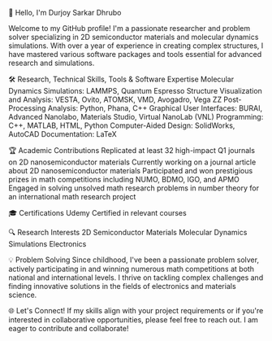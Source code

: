 👋 Hello, I'm Durjoy Sarkar Dhrubo 
<!-- This is a comment in a README.md file -->
Welcome to my GitHub profile! I'm a passionate researcher and problem solver specializing in 2D semiconductor materials and molecular dynamics simulations. With over a year of experience in creating complex structures, I have mastered various software packages and tools essential for advanced research and simulations.

🛠️ Research, Technical Skills, Tools & Software Expertise
Molecular Dynamics Simulations: LAMMPS, Quantum Espresso
Structure Visualization and Analysis: VESTA, Ovito, ATOMSK, VMD, Avogadro, Vega ZZ
Post-Processing Analysis: Python, Phana, C++
Graphical User Interfaces: BURAI, Advanced Nanolabo, Materials Studio, Virtual NanoLab (VNL)
Programming: C++, MATLAB, HTML, Python
Computer-Aided Design: SolidWorks, AutoCAD
Documentation: LaTeX

🏆 Academic Contributions
Replicated at least 32 high-impact Q1 journals on 2D nanosemiconductor materials
Currently working on a journal article about 2D nanosemiconductor materials
Participated and won prestigious prizes in math competitions including NUMO, BDMO, IGO, and APMO
Engaged in solving unsolved math research problems in number theory for an international math research project

🎓 Certifications
Udemy Certified in relevant courses

🔍 Research Interests
2D Semiconductor Materials
Molecular Dynamics Simulations
Electronics

💡 Problem Solving
Since childhood, I've been a passionate problem solver, actively participating in and winning numerous math competitions at both national and international levels. I thrive on tackling complex challenges and finding innovative solutions in the fields of electronics and materials science.

🌐 Let's Connect!
If my skills align with your project requirements or if you're interested in collaborative opportunities, please feel free to reach out. I am eager to contribute and collaborate!

